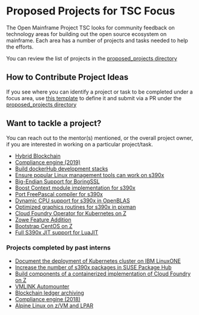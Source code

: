 # Proposed Projects for TSC Focus

The Open Mainframe Project TSC looks for community feedback on technology areas for building out the open source ecosystem on mainframe. Each area has a number of projects and tasks needed to help the efforts.

You can review the list of projects in the [proposed_projects directory](/proposed_projects)

## How to Contribute Project Ideas

If you see where you can identify a project or task to be completed under a focus area, use [this template](/proposed_projects/0_TEMPLATE.md) to define it and submit via a PR under the [proposed_projects directory](/proposed_projects)

## Want to tackle a project?

You can reach out to the mentor(s) mentioned, or the overall project owner, if you are interested in working on a particular project/task.

  * [Hybrid Blockchain](/proposed_projects/HybridBlockchain.md)
  * [Compliance engine (2019)](/proposed_projects/ComplianceEngine-2019.md)
  * [Build dockerHub development stacks](/proposed_projects/DockerHub.md)
  * [Ensure popular Linux management tools can work on s390x](/proposed_projects/linux_monitoring_tools_for_s390x.md)
  * [Big-Endian Support for BoringSSL](/proposed_projects/BoringSSL.md)
  * [Boost Context module implementation for s390x](/proposed_projects/Boost%20Context.md)
  * [Port FreePascal compiler for s390x](/proposed_projects/FreePascal.md)
  * [Dynamic CPU support for s390x in OpenBLAS](/proposed_projects/OpenBLAS.md)
  * [Optimized graphics routines for s390x in pixman](/proposed_projects/pixman.md)
  * [Cloud Foundry Operator for Kubernetes on Z](/proposed_projects/Cloud_Foundry_Operator_for_Kubernetes_on_Z.md)
  * [Zowe Feature Addition](/proposed_projects/Zowe%20Features%20Addition.md)
  * [Bootstrap CentOS on Z](/proposed_projects/Bootstrap%20CentOS%20on%20Z.md)
  * [Full S390x JIT support for LuaJIT](/proposed_projects/LuaJIT_s390x_support.md)

### Projects completed by past interns

  * [Document the deployment of Kubernetes cluster on IBM LinuxONE](proposed_projects/past/Document%20the%20deployment%20of%20Kubernetes%20cluster%20on%20IBM%20LinuxONE.md)
  * [Increase the number of s390x packages in SUSE Package Hub](proposed_projects/past/Increase%20the%20number%20of%20s390x%20packages%20in%20SUSE%20Package%20Hub.md)
  * [Build components of a containerized implementation of Cloud Foundry on Z](/proposed_projects/past/Build%20components%20of%20a%20containerized%20implementation%20of%20Cloud%20Foundry%20on%20Z.md)
  * [VMLINK Automounter](/proposed_projects/past/VMLINK.md)
  * [Blockchain ledger archiving](/proposed_projects/past/Blockchain%20ledger%20archiving.md)
  * [Compliance engine (2018)](/proposed_projects/past/Compliance%20engine.md)
  * [Alpine Linux on z/VM and LPAR](/proposed_projects/past/Alpine.md)
